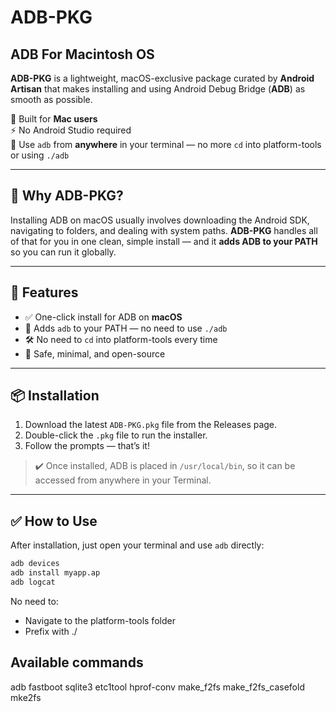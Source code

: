 # ADB-PKG
## ADB For Macintosh OS
**ADB-PKG** is a lightweight, macOS-exclusive package curated by **Android Artisan** that makes installing and using Android Debug Bridge (**ADB**) as smooth as possible.

🍏 Built for **Mac users**  
⚡ No Android Studio required  
🧰 Use `adb` from **anywhere** in your terminal — no more `cd` into platform-tools or using `./adb`

---

## 🚀 Why ADB-PKG?

Installing ADB on macOS usually involves downloading the Android SDK, navigating to folders, and dealing with system paths. **ADB-PKG** handles all of that for you in one clean, simple install — and it **adds ADB to your PATH** so you can run it globally.

---

## 🔧 Features

- ✅ One-click install for ADB on **macOS**
- 🧭 Adds `adb` to your PATH — no need to use `./adb`
- 🛠️ No need to `cd` into platform-tools every time
- 🔐 Safe, minimal, and open-source

---

## 📦 Installation

1. Download the latest `ADB-PKG.pkg` file from the Releases page.
2. Double-click the `.pkg` file to run the installer.
3. Follow the prompts — that’s it!

> ✔️ Once installed, ADB is placed in `/usr/local/bin`, so it can be accessed from anywhere in your Terminal.

---

## ✅ How to Use

After installation, just open your terminal and use `adb` directly:

```bash
adb devices
adb install myapp.ap
adb logcat
```

No need to:

- Navigate to the platform-tools folder
- Prefix with ./

## Available commands 

adb
fastboot
sqlite3
etc1tool
hprof-conv
make_f2fs
make_f2fs_casefold
mke2fs
